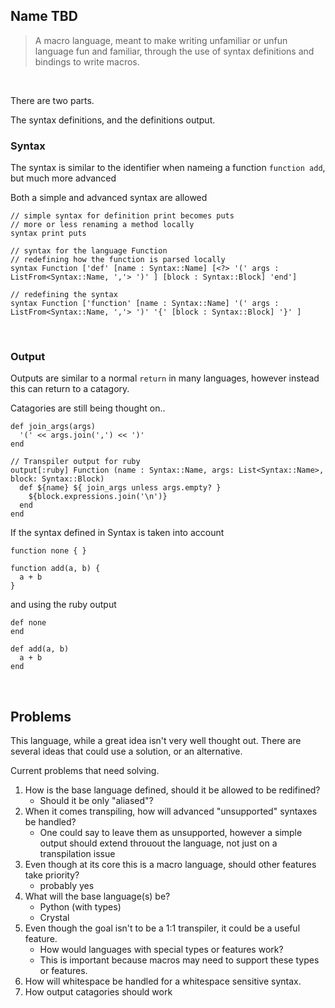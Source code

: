 ## Name TBD

> A macro language, meant to make writing unfamiliar or unfun language fun and familiar, through the use of syntax definitions and bindings to write macros.

<!-- removed for not properly reflecting goals, however some of it is a proper goal
> A macro language, only meant to be used as a macro language, with a focus on extending the language itself through macros, essentially creating mini-languages that transpile using the macro language to other languages. 
-->

<br>

There are two parts.

The syntax definitions, and the definitions output.

### Syntax

The syntax is similar to the identifier when nameing a function `function add`, but much more advanced

Both a simple and advanced syntax are allowed
```
// simple syntax for definition print becomes puts
// more or less renaming a method locally
syntax print puts

// syntax for the language Function
// redefining how the function is parsed locally
syntax Function ['def' [name : Syntax::Name] [<?> '(' args : ListFrom<Syntax::Name, ','> ')' ] [block : Syntax::Block] 'end']

// redefining the syntax
syntax Function ['function' [name : Syntax::Name] '(' args : ListFrom<Syntax::Name, ','> ')' '{' [block : Syntax::Block] '}' ]

```

<br>

### Output

Outputs are similar to a normal `return` in many languages, however instead this can return to a catagory.

Catagories are still being thought on..
```
def join_args(args)
  '(' << args.join(',') << ')'
end

// Transpiler output for ruby
output[:ruby] Function (name : Syntax::Name, args: List<Syntax::Name>, block: Syntax::Block)
  def ${name} ${ join_args unless args.empty? }
    ${block.expressions.join('\n')}
  end
end
``` 

If the syntax defined in Syntax is taken into account
```
function none { }

function add(a, b) {
  a + b
}
```
and using the ruby output
```
def none
end

def add(a, b)
  a + b
end
```

<br>

## Problems

This language, while a great idea isn't very well thought out.
There are several ideas that could use a solution, or an alternative.

Current problems that need solving.

1. How is the base language defined, should it be allowed to be redifined?
    * Should it be only "aliased"?
2. When it comes transpiling, how will advanced "unsupported" syntaxes be handled?
    * One could say to leave them as unsupported, however a simple output should extend throuout the language, not just on a transpilation issue
3. Even though at its core this is a macro language, should other features take priority?
    * probably yes
4. What will the base language(s) be?
    * Python (with types)
    * Crystal
5. Even though the goal isn't to be a 1:1 transpiler, it could be a useful feature.
    * How would languages with special types or features work?
    * This is important because macros may need to support these types or features.
6. How will whitespace be handled for a whitespace sensitive syntax.
7. How output catagories should work
